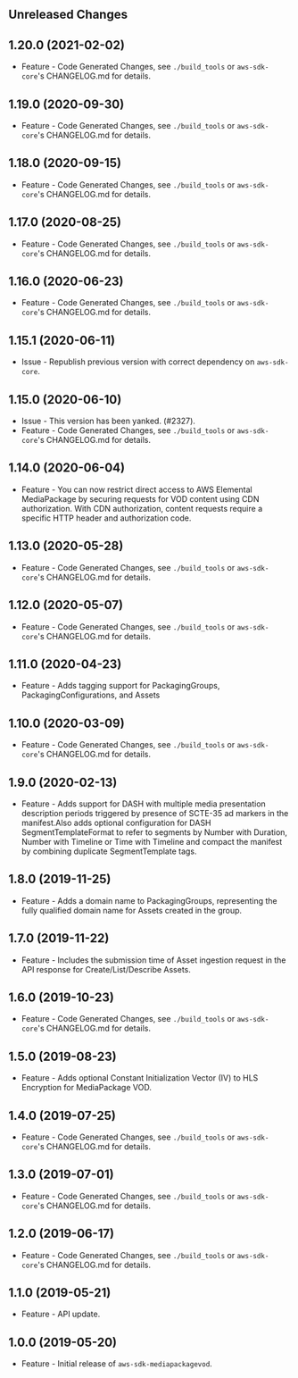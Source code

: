 Unreleased Changes
------------------

1.20.0 (2021-02-02)
------------------

* Feature - Code Generated Changes, see `./build_tools` or `aws-sdk-core`'s CHANGELOG.md for details.

1.19.0 (2020-09-30)
------------------

* Feature - Code Generated Changes, see `./build_tools` or `aws-sdk-core`'s CHANGELOG.md for details.

1.18.0 (2020-09-15)
------------------

* Feature - Code Generated Changes, see `./build_tools` or `aws-sdk-core`'s CHANGELOG.md for details.

1.17.0 (2020-08-25)
------------------

* Feature - Code Generated Changes, see `./build_tools` or `aws-sdk-core`'s CHANGELOG.md for details.

1.16.0 (2020-06-23)
------------------

* Feature - Code Generated Changes, see `./build_tools` or `aws-sdk-core`'s CHANGELOG.md for details.

1.15.1 (2020-06-11)
------------------

* Issue - Republish previous version with correct dependency on `aws-sdk-core`.

1.15.0 (2020-06-10)
------------------

* Issue - This version has been yanked. (#2327).
* Feature - Code Generated Changes, see `./build_tools` or `aws-sdk-core`'s CHANGELOG.md for details.

1.14.0 (2020-06-04)
------------------

* Feature - You can now restrict direct access to AWS Elemental MediaPackage by securing requests for VOD content using CDN authorization. With CDN authorization, content requests require a specific HTTP header and authorization code.

1.13.0 (2020-05-28)
------------------

* Feature - Code Generated Changes, see `./build_tools` or `aws-sdk-core`'s CHANGELOG.md for details.

1.12.0 (2020-05-07)
------------------

* Feature - Code Generated Changes, see `./build_tools` or `aws-sdk-core`'s CHANGELOG.md for details.

1.11.0 (2020-04-23)
------------------

* Feature - Adds tagging support for PackagingGroups, PackagingConfigurations, and Assets

1.10.0 (2020-03-09)
------------------

* Feature - Code Generated Changes, see `./build_tools` or `aws-sdk-core`'s CHANGELOG.md for details.

1.9.0 (2020-02-13)
------------------

* Feature - Adds support for DASH with multiple media presentation description periods triggered by presence of SCTE-35 ad markers in the manifest.Also adds optional configuration for DASH SegmentTemplateFormat to refer to segments by Number with Duration, Number with Timeline or Time with Timeline and compact the manifest by combining duplicate SegmentTemplate tags.

1.8.0 (2019-11-25)
------------------

* Feature - Adds a domain name to PackagingGroups, representing the fully qualified domain name for Assets created in the group.

1.7.0 (2019-11-22)
------------------

* Feature - Includes the submission time of Asset ingestion request in the API response for Create/List/Describe Assets.

1.6.0 (2019-10-23)
------------------

* Feature - Code Generated Changes, see `./build_tools` or `aws-sdk-core`'s CHANGELOG.md for details.

1.5.0 (2019-08-23)
------------------

* Feature - Adds optional Constant Initialization Vector (IV) to HLS Encryption for MediaPackage VOD.

1.4.0 (2019-07-25)
------------------

* Feature - Code Generated Changes, see `./build_tools` or `aws-sdk-core`'s CHANGELOG.md for details.

1.3.0 (2019-07-01)
------------------

* Feature - Code Generated Changes, see `./build_tools` or `aws-sdk-core`'s CHANGELOG.md for details.

1.2.0 (2019-06-17)
------------------

* Feature - Code Generated Changes, see `./build_tools` or `aws-sdk-core`'s CHANGELOG.md for details.

1.1.0 (2019-05-21)
------------------

* Feature - API update.

1.0.0 (2019-05-20)
------------------

* Feature - Initial release of `aws-sdk-mediapackagevod`.